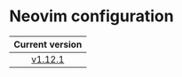 # Neovim configuration

|                            Current version                             |
| :--------------------------------------------------------------------: |
| [v1.12.1](https://github.com/vladdoster/neovim-configuration/releases) |
